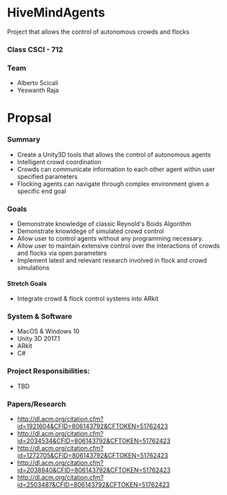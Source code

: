 # HiveMindAgents
Project that allows the control of autonomous crowds and flocks

### Class CSCI - 712

### Team
- Alberto Scicali
- Yeswanth Raja

# Propsal

### Summary
- Create a Unity3D tools that allows the control of autonomous agents
- Intelligent crowd coordination
- Crowds can communicate information to each other agent within user specified parameters
- Flocking agents can navigate through complex environment given a specific end goal

### Goals
- Demonstrate knowledge of classic Reynold's Boids Algorithm
- Demonstrate knowldege of simulated crowd control
- Allow user to control agents without any programming necessary.
- Allow user to maintain extensive control over the interactions of crowds and flocks via open parameters
- Implement latest and relevant research involved in flock and crowd simulations

#### Stretch Goals
- Integrate crowd & flock control systems into ARkit 

### System & Software
- MacOS & Windows 10
- Unity 3D 2017.1
- ARkit
- C#

### Project Responsibilities:
- TBD

### Papers/Research
- http://dl.acm.org/citation.cfm?id=1921604&CFID=806143792&CFTOKEN=51762423
- http://dl.acm.org/citation.cfm?id=2034534&CFID=806143792&CFTOKEN=51762423
- http://dl.acm.org/citation.cfm?id=1272705&CFID=806143792&CFTOKEN=51762423
- http://dl.acm.org/citation.cfm?id=2038840&CFID=806143792&CFTOKEN=51762423
- http://dl.acm.org/citation.cfm?id=2503487&CFID=806143792&CFTOKEN=51762423
